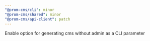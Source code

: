 ```yaml
---
"@prom-cms/cli": minor
"@prom-cms/shared": minor
"@prom-cms/api-client": patch
---
```


Enable option for generating cms without admin as a CLI parameter
